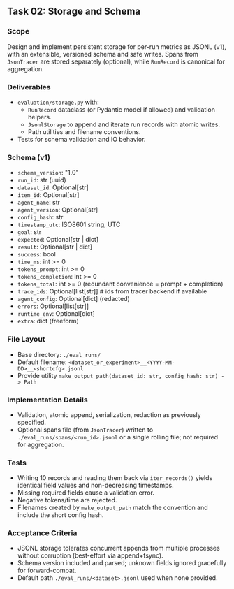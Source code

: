 ## Task 02: Storage and Schema

### Scope
Design and implement persistent storage for per-run metrics as JSONL (v1), with an extensible, versioned schema and safe writes. Spans from `JsonTracer` are stored separately (optional), while `RunRecord` is canonical for aggregation.

### Deliverables
- `evaluation/storage.py` with:
  - `RunRecord` dataclass (or Pydantic model if allowed) and validation helpers.
  - `JsonlStorage` to append and iterate run records with atomic writes.
  - Path utilities and filename conventions.
- Tests for schema validation and IO behavior.

### Schema (v1)
- `schema_version`: "1.0"
- `run_id`: str (uuid)
- `dataset_id`: Optional[str]
- `item_id`: Optional[str]
- `agent_name`: str
- `agent_version`: Optional[str]
- `config_hash`: str
- `timestamp_utc`: ISO8601 string, UTC
- `goal`: str
- `expected`: Optional[str | dict]
- `result`: Optional[str | dict]
- `success`: bool
- `time_ms`: int >= 0
- `tokens_prompt`: int >= 0
- `tokens_completion`: int >= 0
- `tokens_total`: int >= 0 (redundant convenience = prompt + completion)
- `trace_ids`: Optional[list[str]]  # ids from tracer backend if available
- `agent_config`: Optional[dict] (redacted)
- `errors`: Optional[list[str]]
- `runtime_env`: Optional[dict]
- `extra`: dict (freeform)

### File Layout
- Base directory: `./eval_runs/`
- Default filename: `<dataset_or_experiment>__<YYYY-MM-DD>__<shortcfg>.jsonl`
- Provide utility `make_output_path(dataset_id: str, config_hash: str) -> Path`

### Implementation Details
- Validation, atomic append, serialization, redaction as previously specified.
- Optional spans file (from `JsonTracer`) written to `./eval_runs/spans/<run_id>.jsonl` or a single rolling file; not required for aggregation.

### Tests
- Writing 10 records and reading them back via `iter_records()` yields identical field values and non-decreasing timestamps.
- Missing required fields cause a validation error.
- Negative tokens/time are rejected.
- Filenames created by `make_output_path` match the convention and include the short config hash.

### Acceptance Criteria
- JSONL storage tolerates concurrent appends from multiple processes without corruption (best-effort via append+fsync).
- Schema version included and parsed; unknown fields ignored gracefully for forward-compat.
- Default path `./eval_runs/<dataset>.jsonl` used when none provided.
